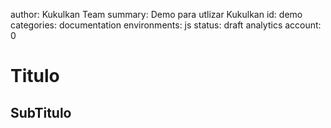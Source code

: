 author: Kukulkan Team
summary: Demo para utlizar Kukulkan
id: demo
categories: documentation
environments: js
status: draft
analytics account: 0

#  Titulo

## SubTitulo


